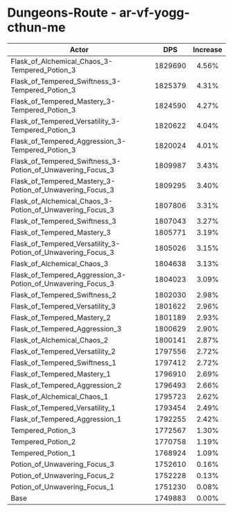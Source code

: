 # Dungeons-Route - ar-vf-yogg-cthun-me
| Actor | DPS | Increase |
|---|:---:|:---:|
|Flask_of_Alchemical_Chaos_3-Tempered_Potion_3|1829690|4.56%|
|Flask_of_Tempered_Swiftness_3-Tempered_Potion_3|1825379|4.31%|
|Flask_of_Tempered_Mastery_3-Tempered_Potion_3|1824590|4.27%|
|Flask_of_Tempered_Versatility_3-Tempered_Potion_3|1820622|4.04%|
|Flask_of_Tempered_Aggression_3-Tempered_Potion_3|1820024|4.01%|
|Flask_of_Tempered_Swiftness_3-Potion_of_Unwavering_Focus_3|1809987|3.43%|
|Flask_of_Tempered_Mastery_3-Potion_of_Unwavering_Focus_3|1809295|3.40%|
|Flask_of_Alchemical_Chaos_3-Potion_of_Unwavering_Focus_3|1807806|3.31%|
|Flask_of_Tempered_Swiftness_3|1807043|3.27%|
|Flask_of_Tempered_Mastery_3|1805771|3.19%|
|Flask_of_Tempered_Versatility_3-Potion_of_Unwavering_Focus_3|1805026|3.15%|
|Flask_of_Alchemical_Chaos_3|1804638|3.13%|
|Flask_of_Tempered_Aggression_3-Potion_of_Unwavering_Focus_3|1804023|3.09%|
|Flask_of_Tempered_Swiftness_2|1802030|2.98%|
|Flask_of_Tempered_Versatility_3|1801622|2.96%|
|Flask_of_Tempered_Mastery_2|1801189|2.93%|
|Flask_of_Tempered_Aggression_3|1800629|2.90%|
|Flask_of_Alchemical_Chaos_2|1800141|2.87%|
|Flask_of_Tempered_Versatility_2|1797556|2.72%|
|Flask_of_Tempered_Swiftness_1|1797412|2.72%|
|Flask_of_Tempered_Mastery_1|1796910|2.69%|
|Flask_of_Tempered_Aggression_2|1796493|2.66%|
|Flask_of_Alchemical_Chaos_1|1795723|2.62%|
|Flask_of_Tempered_Versatility_1|1793454|2.49%|
|Flask_of_Tempered_Aggression_1|1792255|2.42%|
|Tempered_Potion_3|1772567|1.30%|
|Tempered_Potion_2|1770758|1.19%|
|Tempered_Potion_1|1768924|1.09%|
|Potion_of_Unwavering_Focus_3|1752610|0.16%|
|Potion_of_Unwavering_Focus_2|1752228|0.13%|
|Potion_of_Unwavering_Focus_1|1751230|0.08%|
|Base|1749883|0.00%|
